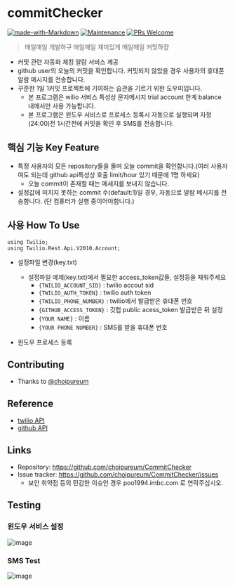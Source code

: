
# commitChecker
[![made-with-Markdown](https://img.shields.io/badge/Made%20with-Markdown-1f425f.svg)](http://commonmark.org)
[![Maintenance](https://img.shields.io/badge/Maintained%3F-yes-green.svg)](https://github.com/choipureum/CommitChecker/graphs/commit-activity) 
[![PRs Welcome](https://img.shields.io/badge/PRs-welcome-brightgreen.svg?style=flat-square)](http://makeapullrequest.com)
> 매일매일 개발하구 
> 매일매일 재미있게
> 매일매일 커밋하쟝

- 커밋 관련 자동화 체킹 알람 서비스 제공
- github user의 오늘의 커밋을 확인합니다. 커밋되지 않았을 경우 사용자의 휴대폰 알람 메시지를 전송합니다. 
- 꾸준한 1일 1커밋 프로젝트에 기여하는 습관을 기르기 위한 도우미입니다. 
  - 본 프로그램은 wilio 서비스 특성상 문자메시지 trial account 한계 balance 내에서만 사용 가능합니다.
  - 본 프로그램은 윈도우 서비스로 프로세스 등록시 자동으로 실행되며 자정(24:00)전 1시간전에 커밋을 확인 후 SMS를 전송합니다.

## 핵심 기능  Key Feature
- 특정 사용자의 모든 repository들을 돌며 오늘 commit을 확인합니다.(여러 사용자여도 되는데 github api특성상 호출 limit/hour 있기 때문에 1명 하세요) 
  - 오늘 commit이 존재할 때는 메세지를 보내지 않습니다.
- 설정값에 미치지 못하는 commit 수(default:1)일 경우, 자동으로 알람 메시지를 전송합니다. (단 컴퓨터가 실행 중이어야합니다.)

## 사용 How To Use
```
using Twilio;
using Twilio.Rest.Api.V2010.Account;
```
  
- 설정파일 변경(key.txt)
  - 설정파일 예제(key.txt)에서 필요한 access_token값들, 설정등을 채워주세요
    - `{TWILIO_ACCOUNT_SID}` : twilio accout sid
    - `{TWILIO_AUTH_TOKEN}` : twilio auth token
    - `{TWILIO_PHONE_NUMBER}` : twilio에서 발급받은 휴대폰 번호
    - `{GITHUB_ACCESS_TOKEN}` : 깃헙 public acess_token 발급받은 뒤 설정
    - `{YOUR NAME}` : 이름
    - `{YOUR PHONE NUMBER}` : SMS를 받을 휴대폰 번호
    
- 윈도우 프로세스 등록

## Contributing
- Thanks to [@choipureum](https://github.com/choipureum)

## Reference
- [twilio API](https://www.twilio.com/docs/sms)
- [github API](https://docs.github.com/en/rest/reference)

## Links
- Repository: https://github.com/choipureum/CommitChecker
- Issue tracker: https://github.com/choipureum/CommitChecker/issues
  - 보안 취약점 등의 민감한 이슈인 경우 poo1994.imbc.com 로 연락주십시오. 

## Testing
### 윈도우 서비스 설정
![image](https://user-images.githubusercontent.com/55127127/112115713-d6ff3100-8bfc-11eb-9c89-0163abe29aab.png)
### SMS Test
![image](https://user-images.githubusercontent.com/55127127/112115841-feee9480-8bfc-11eb-9326-6b5346a138d9.png)
